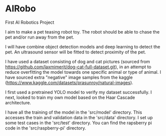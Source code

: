 # AIRobo
First AI Robotics Project

I aim to make a pet teasing robot toy. The robot should be able to chase the pet and/or run away from the pet. 

I will have combine object detection models and deep learning to detect the pet. An ultrasound sensor will be fitted to detect proximity of the pet. 

I have used a dataset consisting of dog and cat pictures (sourced from https://github.com/laxmimerit/dog-cat-full-dataset.git), in an attempt to reduce overfitting the model towards one specific animal or type of animal. I have sourced extra "negative" image samples from the kaggle (https://www.kaggle.com/datasets/prasunroy/natural-images).

I first used a pretrained YOLO model to verify my dataset successfully. I next, looked to train my own model based on the Haar Cascade architecture. 

I have all the training of the model in the 'src/model' directory. This accesses the train and validation data in the 'src/data' directory. I set up some test cases in the 'src/test' directory. You can find the rapsberry pi code in the 'src/raspberry-pi' directory.